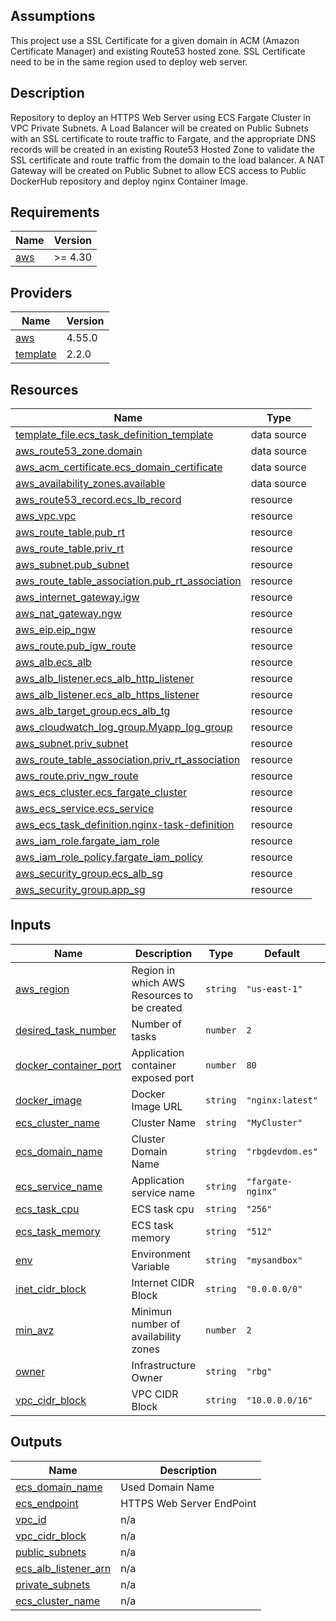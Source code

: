 
## Assumptions
This project use a SSL Certificate for a given domain in ACM (Amazon Certificate Manager) and existing Route53 hosted zone. SSL Certificate need to be in the same region used to deploy web server.

## Description
Repository to deploy an HTTPS Web Server using ECS Fargate Cluster in VPC Private Subnets. A Load Balancer will be created on Public Subnets with an SSL certificate to route traffic to Fargate, and the appropriate DNS records will be created in an existing Route53 Hosted Zone to validate the SSL certificate and route traffic from the domain to the load balancer. A NAT Gateway will be created on Public Subnet to allow ECS access to Public DockerHub repository and deploy nginx Container Image.

## Requirements

| Name | Version |
|------|---------|
| <a name="requirement_aws"></a> [aws](#requirement\_aws) | >= 4.30 |

## Providers

| Name | Version |
|------|---------|
| <a name="provider_aws"></a> [aws](#provider\_aws) | 4.55.0 |
| <a name="provider_template"></a> [template](#provider\_template) | 2.2.0 |

## Resources

| Name | Type |
|------|------|
| [template_file.ecs_task_definition_template](https://registry.terraform.io/providers/hashicorp/template/latest/docs/data-sources/file) | data source |
| [aws_route53_zone.domain](https://registry.terraform.io/providers/hashicorp/aws/latest/docs/data-sources/route53_zone) | data source |
| [aws_acm_certificate.ecs_domain_certificate](https://registry.terraform.io/providers/hashicorp/aws/latest/docs/data-sources/acm_certificate) | data source |
| [aws_availability_zones.available](https://registry.terraform.io/providers/hashicorp/aws/latest/docs/data-sources/availability_zones) | data source |
| [aws_route53_record.ecs_lb_record](https://registry.terraform.io/providers/hashicorp/aws/latest/docs/resources/route53_record) | resource |
| [aws_vpc.vpc](https://registry.terraform.io/providers/hashicorp/aws/latest/docs/resources/vpc) | resource |
| [aws_route_table.pub_rt](https://registry.terraform.io/providers/hashicorp/aws/latest/docs/resources/route_table) | resource |
| [aws_route_table.priv_rt](https://registry.terraform.io/providers/hashicorp/aws/latest/docs/resources/route_table) | resource |
| [aws_subnet.pub_subnet](https://registry.terraform.io/providers/hashicorp/aws/latest/docs/resources/subnet) | resource |
| [aws_route_table_association.pub_rt_association](https://registry.terraform.io/providers/hashicorp/aws/latest/docs/resources/route_table_association) | resource |
| [aws_internet_gateway.igw](https://registry.terraform.io/providers/hashicorp/aws/latest/docs/resources/internet_gateway) | resource |
| [aws_nat_gateway.ngw](https://registry.terraform.io/providers/hashicorp/aws/latest/docs/resources/nat_gateway) | resource |
| [aws_eip.eip_ngw](https://registry.terraform.io/providers/hashicorp/aws/latest/docs/resources/eip) | resource |
| [aws_route.pub_igw_route](https://registry.terraform.io/providers/hashicorp/aws/latest/docs/resources/route) | resource |
| [aws_alb.ecs_alb](https://registry.terraform.io/providers/hashicorp/aws/latest/docs/resources/alb) | resource |
| [aws_alb_listener.ecs_alb_http_listener](https://registry.terraform.io/providers/hashicorp/aws/latest/docs/resources/alb_listener) | resource |
| [aws_alb_listener.ecs_alb_https_listener](https://registry.terraform.io/providers/hashicorp/aws/latest/docs/resources/alb_listener) | resource |
| [aws_alb_target_group.ecs_alb_tg](https://registry.terraform.io/providers/hashicorp/aws/latest/docs/resources/alb_target_group) | resource |
| [aws_cloudwatch_log_group.Myapp_log_group](https://registry.terraform.io/providers/hashicorp/aws/latest/docs/resources/cloudwatch_log_group) | resource |
| [aws_subnet.priv_subnet](https://registry.terraform.io/providers/hashicorp/aws/latest/docs/resources/subnet) | resource |
| [aws_route_table_association.priv_rt_association](https://registry.terraform.io/providers/hashicorp/aws/latest/docs/resources/route_table_association) | resource |
| [aws_route.priv_ngw_route](https://registry.terraform.io/providers/hashicorp/aws/latest/docs/resources/route) | resource |
| [aws_ecs_cluster.ecs_fargate_cluster](https://registry.terraform.io/providers/hashicorp/aws/latest/docs/resources/ecs_cluster) | resource |
| [aws_ecs_service.ecs_service](https://registry.terraform.io/providers/hashicorp/aws/latest/docs/resources/ecs_service) | resource |
| [aws_ecs_task_definition.nginx-task-definition](https://registry.terraform.io/providers/hashicorp/aws/latest/docs/resources/ecs_task_definition) | resource |
| [aws_iam_role.fargate_iam_role](https://registry.terraform.io/providers/hashicorp/aws/latest/docs/resources/iam_role) | resource |
| [aws_iam_role_policy.fargate_iam_policy](https://registry.terraform.io/providers/hashicorp/aws/latest/docs/resources/iam_role_policy) | resource |
| [aws_security_group.ecs_alb_sg](https://registry.terraform.io/providers/hashicorp/aws/latest/docs/resources/security_group) | resource |
| [aws_security_group.app_sg](https://registry.terraform.io/providers/hashicorp/aws/latest/docs/resources/security_group) | resource |


## Inputs

| Name | Description | Type | Default | Required |
|------|-------------|------|---------|:--------:|
| <a name="input_aws_region"></a> [aws\_region](#input\_aws\_region) | Region in which AWS Resources to be created | `string` | `"us-east-1"` | no |
| <a name="input_desired_task_number"></a> [desired\_task\_number](#input\_desired\_task\_number) | Number of tasks | `number` | `2` | no |
| <a name="input_docker_container_port"></a> [docker\_container\_port](#input\_docker\_container\_port) | Application container exposed port | `number` | `80` | no |
| <a name="input_docker_image"></a> [docker\_image](#input\_docker\_image) | Docker Image URL | `string` | `"nginx:latest"` | no |
| <a name="input_ecs_cluster_name"></a> [ecs\_cluster\_name](#input\_ecs\_cluster\_name) | Cluster Name | `string` | `"MyCluster"` | no |
| <a name="input_ecs_domain_name"></a> [ecs\_domain\_name](#input\_ecs\_domain\_name) | Cluster Domain Name | `string` | `"rbgdevdom.es"` | no |
| <a name="input_ecs_service_name"></a> [ecs\_service\_name](#input\_ecs\_service\_name) | Application service name | `string` | `"fargate-nginx"` | no |
| <a name="input_ecs_task_cpu"></a> [ecs\_task\_cpu](#input\_ecs\_task\_cpu) | ECS task cpu | `string` | `"256"` | no |
| <a name="input_ecs_task_memory"></a> [ecs\_task\_memory](#input\_ecs\_task\_memory) | ECS task memory | `string` | `"512"` | no |
| <a name="input_env"></a> [env](#input\_env) | Environment Variable | `string` | `"mysandbox"` | no |
| <a name="input_inet_cidr_block"></a> [inet\_cidr\_block](#input\_inet\_cidr\_block) | Internet CIDR Block | `string` | `"0.0.0.0/0"` | no |
| <a name="input_min_avz"></a> [min\_avz](#input\_min\_avz) | Minimun number of availability zones | `number` | `2` | no |
| <a name="input_owner"></a> [owner](#input\_owner) | Infrastructure Owner | `string` | `"rbg"` | no |
| <a name="input_vpc_cidr_block"></a> [vpc\_cidr\_block](#input\_vpc\_cidr\_block) | VPC CIDR Block | `string` | `"10.0.0.0/16"` | no |

## Outputs

| Name | Description |
|------|-------------|
| <a name="output_ecs_domain_name"></a> [ecs\_domain\_name](#output\_ecs\_domain\_name) | Used Domain Name |
| <a name="output_ecs_endpoint"></a> [ecs\_endpoint](#output\_ecs\_endpoint) | HTTPS Web Server EndPoint |
| <a name="output_vpc_id"></a> [vpc\_id](#output\_vpc\_id) | n/a |
| <a name="output_vpc_cidr_block"></a> [vpc\_cidr\_block](#output\_vpc\_cidr\_block) | n/a |
| <a name="output_public_subnets"></a> [public\_subnets](#output\_public\_subnets) | n/a |
| <a name="output_ecs_alb_listener_arn"></a> [ecs\_alb\_listener\_arn](#output\_ecs\_alb\_listener\_arn) | n/a |
| <a name="output_private_subnets"></a> [private\_subnets](#output\_private\_subnets) | n/a |
| <a name="output_ecs_cluster_name"></a> [ecs\_cluster\_name](#output\_ecs\_cluster\_name) | n/a |

